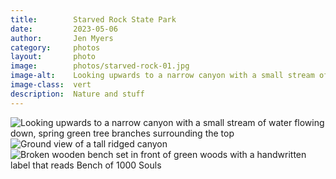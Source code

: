 ```yaml
---
title:        Starved Rock State Park
date:         2023-05-06
author:       Jen Myers
category:     photos
layout:       photo
image:        photos/starved-rock-01.jpg
image-alt:    Looking upwards to a narrow canyon with a small stream of water flowing down, spring green tree branches surrounding the top
image-class:  vert
description:  Nature and stuff
---
```


<div><img alt="Looking upwards to a narrow canyon with a small stream of water flowing down, spring green tree branches surrounding the top" class="vert" src="{{ site.baseurl }}/images/photos/starved-rock-01.jpg" /></div>
<div><img alt="Ground view of a tall ridged canyon" src="{{ site.baseurl }}/images/photos/starved-rock-02.jpg" /></div>
<div><img alt="Broken wooden bench set in front of green woods with a handwritten label that reads Bench of 1000 Souls" src="{{ site.baseurl }}/images/photos/starved-rock-03.jpg" /></div>
